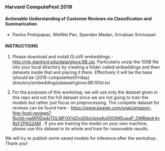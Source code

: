 ### Harvard ComputeFest 2019

#### Actionable Understanding of Customer Reviews via Classification and Summarization

 - Pavlos Protopapas, WeiWei Pan, Spandan Madan, Srivatsan Srinivasan
 
#### INSTRUCTIONS

1. Please download and install GLoVE embeddings - http://nlp.stanford.edu/data/glove.6B.zip. Particularly unzip the 100B file into your local directory by creating a folder called embeddings and then datasets inside that and placing it there. Effectively it will be the base (should be \2019-computefest\Friday) directory\embeddings\dataset\glove.6B.100d.txt

2. For the purposes of this workshop, we will use only the dataset given in this repo and not the full dataset since we are not going to train the models but rather just focus on preprocessing. The complete dataset for reviews can be found here - https://www.kaggle.com/snap/amazon-fine-food-reviews?fbclid=IwAR1IDqdxTDLMFOX1dZxd26sUpeoAx0XOIMDupaP_DMRekdr4yRsFZP6Q2AM . If you are training the model on your own machine, please use this dataset in its whole and train for reasonable results.


We will try to publish some saved models for inference after the workshop. Thank you!
